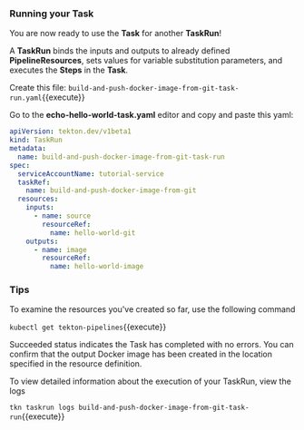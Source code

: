 ### Running your Task

You are now ready to use the **Task** for another **TaskRun**!

A **TaskRun** binds the inputs and outputs to already defined **PipelineResources**, sets values
for variable substitution parameters, and executes the **Steps** in the **Task**.

Create this file:
`build-and-push-docker-image-from-git-task-run.yaml`{{execute}}

Go to the **echo-hello-world-task.yaml**  editor and copy and paste this yaml:

```yaml
apiVersion: tekton.dev/v1beta1
kind: TaskRun
metadata:
  name: build-and-push-docker-image-from-git-task-run
spec:
  serviceAccountName: tutorial-service
  taskRef:
    name: build-and-push-docker-image-from-git
  resources:
    inputs:
      - name: source
        resourceRef:
          name: hello-world-git
    outputs:
      - name: image
        resourceRef:
          name: hello-world-image
```

### Tips

To examine the resources you've created so far, use the following command

`kubectl get tekton-pipelines`{{execute}}

Succeeded status indicates the Task has completed with no errors. You
can confirm that the output Docker image has been created in the location specified in the resource definition.

To view detailed information about the execution of your TaskRun, view the logs

`tkn taskrun logs build-and-push-docker-image-from-git-task-run`{{execute}}